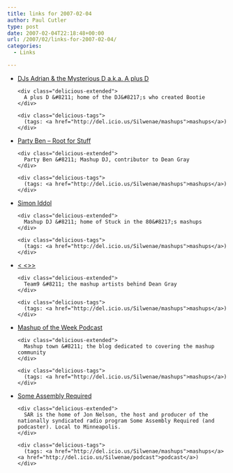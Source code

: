 ```yaml
---
title: links for 2007-02-04
author: Paul Cutler
type: post
date: 2007-02-04T22:18:48+00:00
url: /2007/02/links-for-2007-02-04/
categories:
  - Links

---
```

<ul class="delicious">
  <li>
    <div class="delicious-link">
      <a href="http://www.rebeldjs.com/">DJs Adrian & the Mysterious D a.k.a. A plus D</a>
    </div>
    
    <div class="delicious-extended">
      A plus D &#8211; home of the DJ&#8217;s who created Bootie
    </div>
    
    <div class="delicious-tags">
      (tags: <a href="http://del.icio.us/Silwenae/mashups">mashups</a>)
    </div>
  </li>
  
  <li>
    <div class="delicious-link">
      <a href="http://www.partyben.com/">Party Ben &#8211; Root for Stuff</a>
    </div>
    
    <div class="delicious-extended">
      Party Ben &#8211; Mashup DJ, contributor to Dean Gray
    </div>
    
    <div class="delicious-tags">
      (tags: <a href="http://del.icio.us/Silwenae/mashups">mashups</a>)
    </div>
  </li>
  
  <li>
    <div class="delicious-link">
      <a href="http://simoniddol.freeblog.hu/">Simon Iddol</a>
    </div>
    
    <div class="delicious-extended">
      Mashup DJ &#8211; home of Stuck in the 80&#8217;s mashups
    </div>
    
    <div class="delicious-tags">
      (tags: <a href="http://del.icio.us/Silwenae/mashups">mashups</a>)
    </div>
  </li>
  
  <li>
    <div class="delicious-link">
      <a href="http://www.team9.net/home.htm">< <<team9 home>>></a>
    </div>
    
    <div class="delicious-extended">
      Team9 &#8211; the mashup artists behind Dean Gray
    </div>
    
    <div class="delicious-tags">
      (tags: <a href="http://del.icio.us/Silwenae/mashups">mashups</a>)
    </div>
  </li>
  
  <li>
    <div class="delicious-link">
      <a href="http://www.mashuptown.com/">Mashup of the Week Podcast</a>
    </div>
    
    <div class="delicious-extended">
      Mashup town &#8211; the blog dedicated to covering the mashup community
    </div>
    
    <div class="delicious-tags">
      (tags: <a href="http://del.icio.us/Silwenae/mashups">mashups</a>)
    </div>
  </li>
  
  <li>
    <div class="delicious-link">
      <a href="http://www.some-assembly-required.net/blog/">Some Assembly Required</a>
    </div>
    
    <div class="delicious-extended">
      SAR is the home of Jon Nelson, the host and producer of the nationally syndicated radio program Some Assembly Required (and podcaster). Local to Minneapolis.
    </div>
    
    <div class="delicious-tags">
      (tags: <a href="http://del.icio.us/Silwenae/mashups">mashups</a> <a href="http://del.icio.us/Silwenae/podcast">podcast</a>)
    </div>
  </li>
</ul>